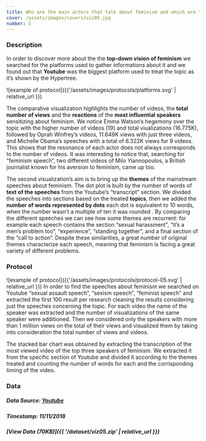 ```yaml
---
title: Who are the main actors that talk about feminism and which are the themes they treat?
cover: /assets/images/covers/viz05.jpg
number: 5
---
```

### Description

In order to discover more about the the **top-down vision of feminism** we searched for the platforms used to gather informations about it and we found out that **Youtube** was the biggest platform used to treat the topic as it’s shown by the Hypertree.

![example of protocol]({{'/assets/images/protocols/platforms.svg' | relative_url }})

The comparative visualization highlights the number of videos, the **total number of views** and the **reactions** of the **most influential speakers** sensitizing about feminism. We notice Emma Watson’s hegemony over the topic with the higher number of videos (19) and total viualizations (16.775K), followed by Oprah Winfrey’s videos, 11.649K views with just three videos, and Michelle Obama’s speeches with a total of 6.322K views for 9 videos. This shows that the resonance of each actor does not always corresponds to the number of videos. It was interesting to notice that, searching for “feminism speech”, two different videos of Milo Yiannopoulos, a British journalist known for his aversion to feminism, came up too.

The second visualization’s aim is to bring up the **themes** of the mainstream speeches about feminism. The dot plot is built by the number of words of **text of the speeches** from the Youtube’s “transcript” section. We divided the speeches into sections based on the treated **topics**, then we added the **number of words represented by dots** each dot is equivalent to 10 words, when the number wasn't a multiple of ten it was rounded . By comparing the different speeches we can see how some themes are recurrent: for example each speech contains the section “sexual harassment”, “it’s a men’s problem too”, “experience”, “standing together”, and a final section of the “call to action”. Despite these similarities, a great number of original themes characterize each speech, meaning that feminism is facing a great variety of different problems.

### Protocol
![example of protocol]({{'/assets/images/protocols/protocol-05.svg' | relative_url }})
In order to find the speeches about feminism we searched on Youtube “sexual assault speech”, “sexism speech”, “feminist speech” and extracted the first 100 result per research cleaning the results considering just the speeches concerning the topic. For each video the name of the speaker was extracted and the number of visualizations of the same speaker were additioned. Then we considered only the speakers with more than 1 million views on the total of their views and visualized them by taking into consideration the total number of views and videos.

The stacked bar chart was obtained by extracting the transcription of the most viewed video of the top three speakers of feminism. We extracted it from the specific section of Youtube and divided it according to the themes treated and counting the number of words for each and the corrisponding timing of the video.

### Data
##### Data Source: [Youtube](https://www.youtube.com/)
##### Timestamp: 11/11/2018
##### [View Data (70KB)]({{ '/dataset/viz05.zip' | relative_url }})